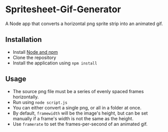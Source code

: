 # Spritesheet-Gif-Generator
A Node app that converts a horizontal png sprite strip into an animated gif.

## Installation
- Install [Node and npm](http://nodejs.org)
- Clone the repository
- Install the application using `npm install`

## Usage
- The source png file must be a series of evenly spaced frames horizontally.
- Run using `node script.js`
- You can either convert a single png, or all in a folder at once.
- By default, `framewidth` will be the image's height, but can be set manually if a frame's width is not the same as the height.
- Use `framerate` to set the frames-per-second of an animated gif.
